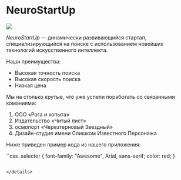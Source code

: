 # NeuroStartUp

![](./logo.png)

*NeuroStartUp* — динамически развивающийся стартап, специализирующийся на поиске с использованием 
 новейших технологий искусственного интеллекта.

Наши преимущества:
* Высокая точность поиска
* Высокая скорость поиска
* Низкая цена

Мы на столько крутые, что уже успели поработать со связанными команиями:

1. ООО «Рога и копыта»
2. Издательство «Читый лист»
3. осмопорт «Черезтерновый Звездный»
4. Дизайн-студия имени Слишком Известного Персонажа

Ниже приведен пример кода из нашего приложения:

``css
.selector {
  font-family: "Awesome", Arial, sans-serif;
  color: red;
}
```

</details>